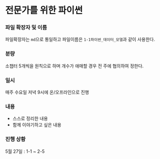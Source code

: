 # 전문가를 위한 파이썬

### 파일 확장자 및 이름

파일확장자는 `md`으로 통일하고 파일이름은 `1-1파이썬_데이터_모델`과 같이 사용한다.



### 분량

소챕터 5개씩을 원칙으로 하며 개수가 애매할 경우 전 주에 협의하여 정한다.



### 일시

매주 수요일 저녁 9시에 온/오프라인으로 진행



### 내용

* 스스로 정리한 내용
* 함께 이야기하고 싶은 내용



### 진행 상황

5월 27일 : 1-1 ~ 2-5